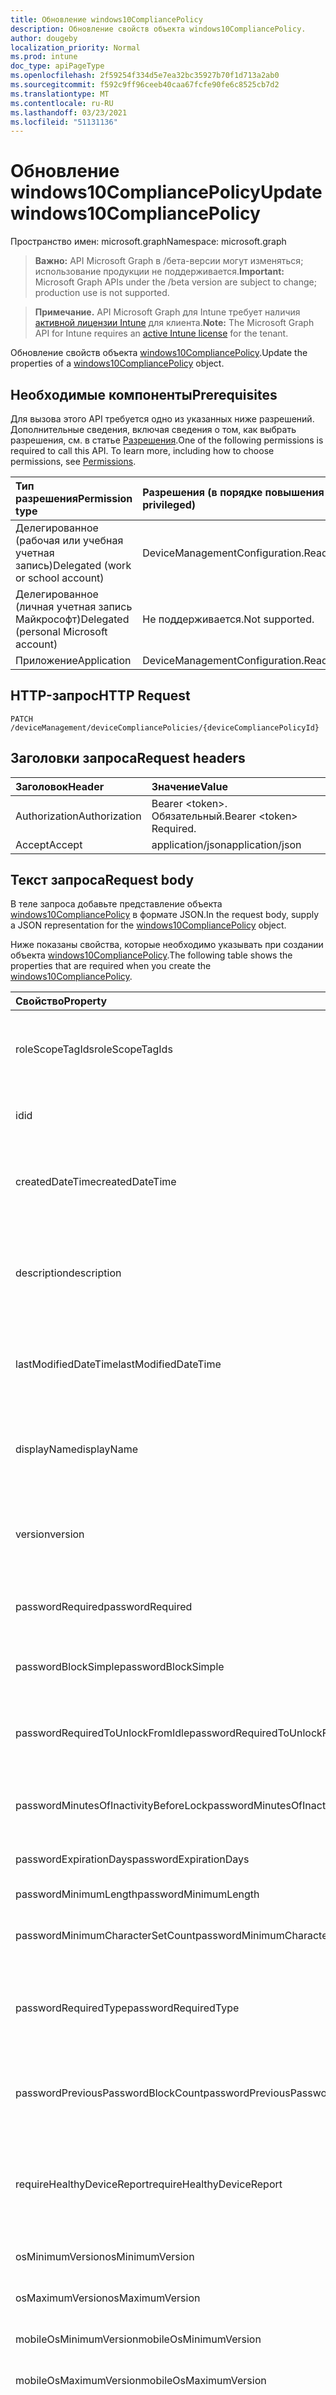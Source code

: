 ```yaml
---
title: Обновление windows10CompliancePolicy
description: Обновление свойств объекта windows10CompliancePolicy.
author: dougeby
localization_priority: Normal
ms.prod: intune
doc_type: apiPageType
ms.openlocfilehash: 2f59254f334d5e7ea32bc35927b70f1d713a2ab0
ms.sourcegitcommit: f592c9ff96ceeb40caa67fcfe90fe6c8525cb7d2
ms.translationtype: MT
ms.contentlocale: ru-RU
ms.lasthandoff: 03/23/2021
ms.locfileid: "51131136"
---
```

# <a name="update-windows10compliancepolicy"></a><span data-ttu-id="f2989-103">Обновление windows10CompliancePolicy</span><span class="sxs-lookup"><span data-stu-id="f2989-103">Update windows10CompliancePolicy</span></span>

<span data-ttu-id="f2989-104">Пространство имен: microsoft.graph</span><span class="sxs-lookup"><span data-stu-id="f2989-104">Namespace: microsoft.graph</span></span>

> <span data-ttu-id="f2989-105">**Важно:** API Microsoft Graph в /бета-версии могут изменяться; использование продукции не поддерживается.</span><span class="sxs-lookup"><span data-stu-id="f2989-105">**Important:** Microsoft Graph APIs under the /beta version are subject to change; production use is not supported.</span></span>

> <span data-ttu-id="f2989-106">**Примечание.** API Microsoft Graph для Intune требует наличия [активной лицензии Intune](https://go.microsoft.com/fwlink/?linkid=839381) для клиента.</span><span class="sxs-lookup"><span data-stu-id="f2989-106">**Note:** The Microsoft Graph API for Intune requires an [active Intune license](https://go.microsoft.com/fwlink/?linkid=839381) for the tenant.</span></span>

<span data-ttu-id="f2989-107">Обновление свойств объекта [windows10CompliancePolicy](../resources/intune-deviceconfig-windows10compliancepolicy.md).</span><span class="sxs-lookup"><span data-stu-id="f2989-107">Update the properties of a [windows10CompliancePolicy](../resources/intune-deviceconfig-windows10compliancepolicy.md) object.</span></span>

## <a name="prerequisites"></a><span data-ttu-id="f2989-108">Необходимые компоненты</span><span class="sxs-lookup"><span data-stu-id="f2989-108">Prerequisites</span></span>
<span data-ttu-id="f2989-p101">Для вызова этого API требуется одно из указанных ниже разрешений. Дополнительные сведения, включая сведения о том, как выбрать разрешения, см. в статье [Разрешения](/graph/permissions-reference).</span><span class="sxs-lookup"><span data-stu-id="f2989-p101">One of the following permissions is required to call this API. To learn more, including how to choose permissions, see [Permissions](/graph/permissions-reference).</span></span>

|<span data-ttu-id="f2989-111">Тип разрешения</span><span class="sxs-lookup"><span data-stu-id="f2989-111">Permission type</span></span>|<span data-ttu-id="f2989-112">Разрешения (в порядке повышения привилегий)</span><span class="sxs-lookup"><span data-stu-id="f2989-112">Permissions (from least to most privileged)</span></span>|
|:---|:---|
|<span data-ttu-id="f2989-113">Делегированное (рабочая или учебная учетная запись)</span><span class="sxs-lookup"><span data-stu-id="f2989-113">Delegated (work or school account)</span></span>|<span data-ttu-id="f2989-114">DeviceManagementConfiguration.ReadWrite.All</span><span class="sxs-lookup"><span data-stu-id="f2989-114">DeviceManagementConfiguration.ReadWrite.All</span></span>|
|<span data-ttu-id="f2989-115">Делегированное (личная учетная запись Майкрософт)</span><span class="sxs-lookup"><span data-stu-id="f2989-115">Delegated (personal Microsoft account)</span></span>|<span data-ttu-id="f2989-116">Не поддерживается.</span><span class="sxs-lookup"><span data-stu-id="f2989-116">Not supported.</span></span>|
|<span data-ttu-id="f2989-117">Приложение</span><span class="sxs-lookup"><span data-stu-id="f2989-117">Application</span></span>|<span data-ttu-id="f2989-118">DeviceManagementConfiguration.ReadWrite.All</span><span class="sxs-lookup"><span data-stu-id="f2989-118">DeviceManagementConfiguration.ReadWrite.All</span></span>|

## <a name="http-request"></a><span data-ttu-id="f2989-119">HTTP-запрос</span><span class="sxs-lookup"><span data-stu-id="f2989-119">HTTP Request</span></span>
<!-- {
  "blockType": "ignored"
}
-->
``` http
PATCH /deviceManagement/deviceCompliancePolicies/{deviceCompliancePolicyId}
```

## <a name="request-headers"></a><span data-ttu-id="f2989-120">Заголовки запроса</span><span class="sxs-lookup"><span data-stu-id="f2989-120">Request headers</span></span>
|<span data-ttu-id="f2989-121">Заголовок</span><span class="sxs-lookup"><span data-stu-id="f2989-121">Header</span></span>|<span data-ttu-id="f2989-122">Значение</span><span class="sxs-lookup"><span data-stu-id="f2989-122">Value</span></span>|
|:---|:---|
|<span data-ttu-id="f2989-123">Authorization</span><span class="sxs-lookup"><span data-stu-id="f2989-123">Authorization</span></span>|<span data-ttu-id="f2989-124">Bearer &lt;token&gt;. Обязательный.</span><span class="sxs-lookup"><span data-stu-id="f2989-124">Bearer &lt;token&gt; Required.</span></span>|
|<span data-ttu-id="f2989-125">Accept</span><span class="sxs-lookup"><span data-stu-id="f2989-125">Accept</span></span>|<span data-ttu-id="f2989-126">application/json</span><span class="sxs-lookup"><span data-stu-id="f2989-126">application/json</span></span>|

## <a name="request-body"></a><span data-ttu-id="f2989-127">Текст запроса</span><span class="sxs-lookup"><span data-stu-id="f2989-127">Request body</span></span>
<span data-ttu-id="f2989-128">В теле запроса добавьте представление объекта [windows10CompliancePolicy](../resources/intune-deviceconfig-windows10compliancepolicy.md) в формате JSON.</span><span class="sxs-lookup"><span data-stu-id="f2989-128">In the request body, supply a JSON representation for the [windows10CompliancePolicy](../resources/intune-deviceconfig-windows10compliancepolicy.md) object.</span></span>

<span data-ttu-id="f2989-129">Ниже показаны свойства, которые необходимо указывать при создании объекта [windows10CompliancePolicy](../resources/intune-deviceconfig-windows10compliancepolicy.md).</span><span class="sxs-lookup"><span data-stu-id="f2989-129">The following table shows the properties that are required when you create the [windows10CompliancePolicy](../resources/intune-deviceconfig-windows10compliancepolicy.md).</span></span>

|<span data-ttu-id="f2989-130">Свойство</span><span class="sxs-lookup"><span data-stu-id="f2989-130">Property</span></span>|<span data-ttu-id="f2989-131">Тип</span><span class="sxs-lookup"><span data-stu-id="f2989-131">Type</span></span>|<span data-ttu-id="f2989-132">Описание</span><span class="sxs-lookup"><span data-stu-id="f2989-132">Description</span></span>|
|:---|:---|:---|
|<span data-ttu-id="f2989-133">roleScopeTagIds</span><span class="sxs-lookup"><span data-stu-id="f2989-133">roleScopeTagIds</span></span>|<span data-ttu-id="f2989-134">Коллекция String</span><span class="sxs-lookup"><span data-stu-id="f2989-134">String collection</span></span>|<span data-ttu-id="f2989-135">Список тегов области для этого экземпляра Entity.</span><span class="sxs-lookup"><span data-stu-id="f2989-135">List of Scope Tags for this Entity instance.</span></span> <span data-ttu-id="f2989-136">Наследуется от объекта [deviceCompliancePolicy](../resources/intune-shared-devicecompliancepolicy.md).</span><span class="sxs-lookup"><span data-stu-id="f2989-136">Inherited from [deviceCompliancePolicy](../resources/intune-shared-devicecompliancepolicy.md)</span></span>|
|<span data-ttu-id="f2989-137">id</span><span class="sxs-lookup"><span data-stu-id="f2989-137">id</span></span>|<span data-ttu-id="f2989-138">Строка</span><span class="sxs-lookup"><span data-stu-id="f2989-138">String</span></span>|<span data-ttu-id="f2989-139">Ключ объекта.</span><span class="sxs-lookup"><span data-stu-id="f2989-139">Key of the entity.</span></span> <span data-ttu-id="f2989-140">Наследуется от объекта [deviceCompliancePolicy](../resources/intune-shared-devicecompliancepolicy.md).</span><span class="sxs-lookup"><span data-stu-id="f2989-140">Inherited from [deviceCompliancePolicy](../resources/intune-shared-devicecompliancepolicy.md)</span></span>|
|<span data-ttu-id="f2989-141">createdDateTime</span><span class="sxs-lookup"><span data-stu-id="f2989-141">createdDateTime</span></span>|<span data-ttu-id="f2989-142">DateTimeOffset</span><span class="sxs-lookup"><span data-stu-id="f2989-142">DateTimeOffset</span></span>|<span data-ttu-id="f2989-143">Дата и время создания объекта.</span><span class="sxs-lookup"><span data-stu-id="f2989-143">DateTime the object was created.</span></span> <span data-ttu-id="f2989-144">Наследуется от объекта [deviceCompliancePolicy](../resources/intune-shared-devicecompliancepolicy.md).</span><span class="sxs-lookup"><span data-stu-id="f2989-144">Inherited from [deviceCompliancePolicy](../resources/intune-shared-devicecompliancepolicy.md)</span></span>|
|<span data-ttu-id="f2989-145">description</span><span class="sxs-lookup"><span data-stu-id="f2989-145">description</span></span>|<span data-ttu-id="f2989-146">Строка</span><span class="sxs-lookup"><span data-stu-id="f2989-146">String</span></span>|<span data-ttu-id="f2989-147">Указанное администратором описание конфигурации устройства.</span><span class="sxs-lookup"><span data-stu-id="f2989-147">Admin provided description of the Device Configuration.</span></span> <span data-ttu-id="f2989-148">Наследуется от объекта [deviceCompliancePolicy](../resources/intune-shared-devicecompliancepolicy.md).</span><span class="sxs-lookup"><span data-stu-id="f2989-148">Inherited from [deviceCompliancePolicy](../resources/intune-shared-devicecompliancepolicy.md)</span></span>|
|<span data-ttu-id="f2989-149">lastModifiedDateTime</span><span class="sxs-lookup"><span data-stu-id="f2989-149">lastModifiedDateTime</span></span>|<span data-ttu-id="f2989-150">DateTimeOffset</span><span class="sxs-lookup"><span data-stu-id="f2989-150">DateTimeOffset</span></span>|<span data-ttu-id="f2989-151">Дата и время последнего изменения объекта.</span><span class="sxs-lookup"><span data-stu-id="f2989-151">DateTime the object was last modified.</span></span> <span data-ttu-id="f2989-152">Наследуется от объекта [deviceCompliancePolicy](../resources/intune-shared-devicecompliancepolicy.md).</span><span class="sxs-lookup"><span data-stu-id="f2989-152">Inherited from [deviceCompliancePolicy](../resources/intune-shared-devicecompliancepolicy.md)</span></span>|
|<span data-ttu-id="f2989-153">displayName</span><span class="sxs-lookup"><span data-stu-id="f2989-153">displayName</span></span>|<span data-ttu-id="f2989-154">Строка</span><span class="sxs-lookup"><span data-stu-id="f2989-154">String</span></span>|<span data-ttu-id="f2989-155">Указанное администратором имя конфигурации устройства.</span><span class="sxs-lookup"><span data-stu-id="f2989-155">Admin provided name of the device configuration.</span></span> <span data-ttu-id="f2989-156">Наследуется от объекта [deviceCompliancePolicy](../resources/intune-shared-devicecompliancepolicy.md).</span><span class="sxs-lookup"><span data-stu-id="f2989-156">Inherited from [deviceCompliancePolicy](../resources/intune-shared-devicecompliancepolicy.md)</span></span>|
|<span data-ttu-id="f2989-157">version</span><span class="sxs-lookup"><span data-stu-id="f2989-157">version</span></span>|<span data-ttu-id="f2989-158">Int32</span><span class="sxs-lookup"><span data-stu-id="f2989-158">Int32</span></span>|<span data-ttu-id="f2989-159">Версия конфигурации устройства.</span><span class="sxs-lookup"><span data-stu-id="f2989-159">Version of the device configuration.</span></span> <span data-ttu-id="f2989-160">Наследуется от объекта [deviceCompliancePolicy](../resources/intune-shared-devicecompliancepolicy.md).</span><span class="sxs-lookup"><span data-stu-id="f2989-160">Inherited from [deviceCompliancePolicy](../resources/intune-shared-devicecompliancepolicy.md)</span></span>|
|<span data-ttu-id="f2989-161">passwordRequired</span><span class="sxs-lookup"><span data-stu-id="f2989-161">passwordRequired</span></span>|<span data-ttu-id="f2989-162">Boolean</span><span class="sxs-lookup"><span data-stu-id="f2989-162">Boolean</span></span>|<span data-ttu-id="f2989-163">Указывает на то, что для разблокировки устройства с Windows требуется пароль.</span><span class="sxs-lookup"><span data-stu-id="f2989-163">Require a password to unlock Windows device.</span></span>|
|<span data-ttu-id="f2989-164">passwordBlockSimple</span><span class="sxs-lookup"><span data-stu-id="f2989-164">passwordBlockSimple</span></span>|<span data-ttu-id="f2989-165">Boolean</span><span class="sxs-lookup"><span data-stu-id="f2989-165">Boolean</span></span>|<span data-ttu-id="f2989-166">Указывает, требуется ли блокировать простой пароль.</span><span class="sxs-lookup"><span data-stu-id="f2989-166">Indicates whether or not to block simple password.</span></span>|
|<span data-ttu-id="f2989-167">passwordRequiredToUnlockFromIdle</span><span class="sxs-lookup"><span data-stu-id="f2989-167">passwordRequiredToUnlockFromIdle</span></span>|<span data-ttu-id="f2989-168">Boolean</span><span class="sxs-lookup"><span data-stu-id="f2989-168">Boolean</span></span>|<span data-ttu-id="f2989-169">Указывает на то, что для разблокировки неактивного устройства требуется указывать пароль.</span><span class="sxs-lookup"><span data-stu-id="f2989-169">Require a password to unlock an idle device.</span></span>|
|<span data-ttu-id="f2989-170">passwordMinutesOfInactivityBeforeLock</span><span class="sxs-lookup"><span data-stu-id="f2989-170">passwordMinutesOfInactivityBeforeLock</span></span>|<span data-ttu-id="f2989-171">Int32</span><span class="sxs-lookup"><span data-stu-id="f2989-171">Int32</span></span>|<span data-ttu-id="f2989-172">Период бездействия (в минутах), по истечении которого будет запрашиваться ввод пароля.</span><span class="sxs-lookup"><span data-stu-id="f2989-172">Minutes of inactivity before a password is required.</span></span>|
|<span data-ttu-id="f2989-173">passwordExpirationDays</span><span class="sxs-lookup"><span data-stu-id="f2989-173">passwordExpirationDays</span></span>|<span data-ttu-id="f2989-174">Int32</span><span class="sxs-lookup"><span data-stu-id="f2989-174">Int32</span></span>|<span data-ttu-id="f2989-175">Срок действия пароля (в днях).</span><span class="sxs-lookup"><span data-stu-id="f2989-175">The password expiration in days.</span></span>|
|<span data-ttu-id="f2989-176">passwordMinimumLength</span><span class="sxs-lookup"><span data-stu-id="f2989-176">passwordMinimumLength</span></span>|<span data-ttu-id="f2989-177">Int32</span><span class="sxs-lookup"><span data-stu-id="f2989-177">Int32</span></span>|<span data-ttu-id="f2989-178">Минимальная длина пароля.</span><span class="sxs-lookup"><span data-stu-id="f2989-178">The minimum password length.</span></span>|
|<span data-ttu-id="f2989-179">passwordMinimumCharacterSetCount</span><span class="sxs-lookup"><span data-stu-id="f2989-179">passwordMinimumCharacterSetCount</span></span>|<span data-ttu-id="f2989-180">Int32</span><span class="sxs-lookup"><span data-stu-id="f2989-180">Int32</span></span>|<span data-ttu-id="f2989-181">Количество наборов символов, которые требуются для пароля.</span><span class="sxs-lookup"><span data-stu-id="f2989-181">The number of character sets required in the password.</span></span>|
|<span data-ttu-id="f2989-182">passwordRequiredType</span><span class="sxs-lookup"><span data-stu-id="f2989-182">passwordRequiredType</span></span>|[<span data-ttu-id="f2989-183">requiredPasswordType</span><span class="sxs-lookup"><span data-stu-id="f2989-183">requiredPasswordType</span></span>](../resources/intune-deviceconfig-requiredpasswordtype.md)|<span data-ttu-id="f2989-184">Требуемый тип пароля.</span><span class="sxs-lookup"><span data-stu-id="f2989-184">The required password type.</span></span> <span data-ttu-id="f2989-185">Возможные значения: `deviceDefault`, `alphanumeric`, `numeric`.</span><span class="sxs-lookup"><span data-stu-id="f2989-185">Possible values are: `deviceDefault`, `alphanumeric`, `numeric`.</span></span>|
|<span data-ttu-id="f2989-186">passwordPreviousPasswordBlockCount</span><span class="sxs-lookup"><span data-stu-id="f2989-186">passwordPreviousPasswordBlockCount</span></span>|<span data-ttu-id="f2989-187">Int32</span><span class="sxs-lookup"><span data-stu-id="f2989-187">Int32</span></span>|<span data-ttu-id="f2989-188">Количество предыдущих паролей, повторное использование которых требуется запретить.</span><span class="sxs-lookup"><span data-stu-id="f2989-188">The number of previous passwords to prevent re-use of.</span></span>|
|<span data-ttu-id="f2989-189">requireHealthyDeviceReport</span><span class="sxs-lookup"><span data-stu-id="f2989-189">requireHealthyDeviceReport</span></span>|<span data-ttu-id="f2989-190">Boolean</span><span class="sxs-lookup"><span data-stu-id="f2989-190">Boolean</span></span>|<span data-ttu-id="f2989-191">Указывает на то, что служба подтверждения работоспособности устройства Windows должна сообщать о работоспособности.</span><span class="sxs-lookup"><span data-stu-id="f2989-191">Require devices to be reported as healthy by Windows Device Health Attestation.</span></span>|
|<span data-ttu-id="f2989-192">osMinimumVersion</span><span class="sxs-lookup"><span data-stu-id="f2989-192">osMinimumVersion</span></span>|<span data-ttu-id="f2989-193">String</span><span class="sxs-lookup"><span data-stu-id="f2989-193">String</span></span>|<span data-ttu-id="f2989-194">Минимальная версия Windows 10.</span><span class="sxs-lookup"><span data-stu-id="f2989-194">Minimum Windows 10 version.</span></span>|
|<span data-ttu-id="f2989-195">osMaximumVersion</span><span class="sxs-lookup"><span data-stu-id="f2989-195">osMaximumVersion</span></span>|<span data-ttu-id="f2989-196">String</span><span class="sxs-lookup"><span data-stu-id="f2989-196">String</span></span>|<span data-ttu-id="f2989-197">Максимальная версия Windows 10.</span><span class="sxs-lookup"><span data-stu-id="f2989-197">Maximum Windows 10 version.</span></span>|
|<span data-ttu-id="f2989-198">mobileOsMinimumVersion</span><span class="sxs-lookup"><span data-stu-id="f2989-198">mobileOsMinimumVersion</span></span>|<span data-ttu-id="f2989-199">String</span><span class="sxs-lookup"><span data-stu-id="f2989-199">String</span></span>|<span data-ttu-id="f2989-200">Минимальная версия Windows Phone.</span><span class="sxs-lookup"><span data-stu-id="f2989-200">Minimum Windows Phone version.</span></span>|
|<span data-ttu-id="f2989-201">mobileOsMaximumVersion</span><span class="sxs-lookup"><span data-stu-id="f2989-201">mobileOsMaximumVersion</span></span>|<span data-ttu-id="f2989-202">String</span><span class="sxs-lookup"><span data-stu-id="f2989-202">String</span></span>|<span data-ttu-id="f2989-203">Максимальная версия Windows Phone.</span><span class="sxs-lookup"><span data-stu-id="f2989-203">Maximum Windows Phone version.</span></span>|
|<span data-ttu-id="f2989-204">earlyLaunchAntiMalwareDriverEnabled</span><span class="sxs-lookup"><span data-stu-id="f2989-204">earlyLaunchAntiMalwareDriverEnabled</span></span>|<span data-ttu-id="f2989-205">Boolean</span><span class="sxs-lookup"><span data-stu-id="f2989-205">Boolean</span></span>|<span data-ttu-id="f2989-206">Указывает на то, что служба подтверждения работоспособности устройства Windows должна сообщать о работоспособности (драйвер раннего запуска антивредоносной программы включен).</span><span class="sxs-lookup"><span data-stu-id="f2989-206">Require devices to be reported as healthy by Windows Device Health Attestation - early launch antimalware driver is enabled.</span></span>|
|<span data-ttu-id="f2989-207">bitLockerEnabled</span><span class="sxs-lookup"><span data-stu-id="f2989-207">bitLockerEnabled</span></span>|<span data-ttu-id="f2989-208">Boolean</span><span class="sxs-lookup"><span data-stu-id="f2989-208">Boolean</span></span>|<span data-ttu-id="f2989-209">Указывает на то, что служба подтверждения работоспособности устройства Windows должна сообщать о работоспособности (средство BitLocker включено).</span><span class="sxs-lookup"><span data-stu-id="f2989-209">Require devices to be reported healthy by Windows Device Health Attestation - bit locker is enabled</span></span>|
|<span data-ttu-id="f2989-210">secureBootEnabled</span><span class="sxs-lookup"><span data-stu-id="f2989-210">secureBootEnabled</span></span>|<span data-ttu-id="f2989-211">Boolean</span><span class="sxs-lookup"><span data-stu-id="f2989-211">Boolean</span></span>|<span data-ttu-id="f2989-212">Указывает на то, что служба подтверждения работоспособности устройства Windows должна сообщать о работоспособности (безопасная загрузка включена).</span><span class="sxs-lookup"><span data-stu-id="f2989-212">Require devices to be reported as healthy by Windows Device Health Attestation - secure boot is enabled.</span></span>|
|<span data-ttu-id="f2989-213">codeIntegrityEnabled</span><span class="sxs-lookup"><span data-stu-id="f2989-213">codeIntegrityEnabled</span></span>|<span data-ttu-id="f2989-214">Boolean</span><span class="sxs-lookup"><span data-stu-id="f2989-214">Boolean</span></span>|<span data-ttu-id="f2989-215">Указывает на то, что служба подтверждения работоспособности устройства Windows должна сообщать о работоспособности.</span><span class="sxs-lookup"><span data-stu-id="f2989-215">Require devices to be reported as healthy by Windows Device Health Attestation.</span></span>|
|<span data-ttu-id="f2989-216">storageRequireEncryption</span><span class="sxs-lookup"><span data-stu-id="f2989-216">storageRequireEncryption</span></span>|<span data-ttu-id="f2989-217">Boolean</span><span class="sxs-lookup"><span data-stu-id="f2989-217">Boolean</span></span>|<span data-ttu-id="f2989-218">Указывает, обязательно ли шифрование данных на устройствах с Windows.</span><span class="sxs-lookup"><span data-stu-id="f2989-218">Require encryption on windows devices.</span></span>|
|<span data-ttu-id="f2989-219">activeFirewallRequired</span><span class="sxs-lookup"><span data-stu-id="f2989-219">activeFirewallRequired</span></span>|<span data-ttu-id="f2989-220">Boolean</span><span class="sxs-lookup"><span data-stu-id="f2989-220">Boolean</span></span>|<span data-ttu-id="f2989-221">Требуется активное брандмауэр на устройствах Windows.</span><span class="sxs-lookup"><span data-stu-id="f2989-221">Require active firewall on Windows devices.</span></span>|
|<span data-ttu-id="f2989-222">defenderEnabled</span><span class="sxs-lookup"><span data-stu-id="f2989-222">defenderEnabled</span></span>|<span data-ttu-id="f2989-223">Boolean</span><span class="sxs-lookup"><span data-stu-id="f2989-223">Boolean</span></span>|<span data-ttu-id="f2989-224">Требуется Защитник Windows антивирусных программ на устройствах Windows.</span><span class="sxs-lookup"><span data-stu-id="f2989-224">Require Windows Defender Antimalware on Windows devices.</span></span>|
|<span data-ttu-id="f2989-225">defenderVersion</span><span class="sxs-lookup"><span data-stu-id="f2989-225">defenderVersion</span></span>|<span data-ttu-id="f2989-226">Строка</span><span class="sxs-lookup"><span data-stu-id="f2989-226">String</span></span>|<span data-ttu-id="f2989-227">Требуется Защитник Windows минимальной версии antimalware на устройствах Windows.</span><span class="sxs-lookup"><span data-stu-id="f2989-227">Require Windows Defender Antimalware minimum version on Windows devices.</span></span>|
|<span data-ttu-id="f2989-228">signatureOutOfDate</span><span class="sxs-lookup"><span data-stu-id="f2989-228">signatureOutOfDate</span></span>|<span data-ttu-id="f2989-229">Boolean</span><span class="sxs-lookup"><span data-stu-id="f2989-229">Boolean</span></span>|<span data-ttu-id="f2989-230">Требуется Защитник Windows подписи для антивирусных программ, чтобы быть в курсе на устройствах Windows.</span><span class="sxs-lookup"><span data-stu-id="f2989-230">Require Windows Defender Antimalware Signature to be up to date on Windows devices.</span></span>|
|<span data-ttu-id="f2989-231">rtpEnabled</span><span class="sxs-lookup"><span data-stu-id="f2989-231">rtpEnabled</span></span>|<span data-ttu-id="f2989-232">Boolean</span><span class="sxs-lookup"><span data-stu-id="f2989-232">Boolean</span></span>|<span data-ttu-id="f2989-233">Требуется Защитник Windows защиты Real-Time на устройствах Windows.</span><span class="sxs-lookup"><span data-stu-id="f2989-233">Require Windows Defender Antimalware Real-Time Protection on Windows devices.</span></span>|
|<span data-ttu-id="f2989-234">antivirusRequired</span><span class="sxs-lookup"><span data-stu-id="f2989-234">antivirusRequired</span></span>|<span data-ttu-id="f2989-235">Boolean</span><span class="sxs-lookup"><span data-stu-id="f2989-235">Boolean</span></span>|<span data-ttu-id="f2989-236">Требуется, чтобы любое антивирусное решение, зарегистрированное в Центре декурсии Windows, было в центре мониторинга (например, Symantec, Защитник Windows).</span><span class="sxs-lookup"><span data-stu-id="f2989-236">Require any Antivirus solution registered with Windows Decurity Center to be on and monitoring (e.g. Symantec, Windows Defender).</span></span>|
|<span data-ttu-id="f2989-237">antiSpywareRequired</span><span class="sxs-lookup"><span data-stu-id="f2989-237">antiSpywareRequired</span></span>|<span data-ttu-id="f2989-238">Boolean</span><span class="sxs-lookup"><span data-stu-id="f2989-238">Boolean</span></span>|<span data-ttu-id="f2989-239">Требуется, чтобы любое решение AntiSpyware, зарегистрированное в Центре декурсии Windows, было в центре мониторинга и мониторинга (например, Symantec, Защитник Windows).</span><span class="sxs-lookup"><span data-stu-id="f2989-239">Require any AntiSpyware solution registered with Windows Decurity Center to be on and monitoring (e.g. Symantec, Windows Defender).</span></span>|
|<span data-ttu-id="f2989-240">validOperatingSystemBuildRanges</span><span class="sxs-lookup"><span data-stu-id="f2989-240">validOperatingSystemBuildRanges</span></span>|<span data-ttu-id="f2989-241">[коллекция operatingSystemVersionRange](../resources/intune-deviceconfig-operatingsystemversionrange.md)</span><span class="sxs-lookup"><span data-stu-id="f2989-241">[operatingSystemVersionRange](../resources/intune-deviceconfig-operatingsystemversionrange.md) collection</span></span>|<span data-ttu-id="f2989-242">Допустимые диапазоны сборки операционной системы на устройствах Windows.</span><span class="sxs-lookup"><span data-stu-id="f2989-242">The valid operating system build ranges on Windows devices.</span></span> <span data-ttu-id="f2989-243">Эта коллекция может содержать не более 10 000 элементов.</span><span class="sxs-lookup"><span data-stu-id="f2989-243">This collection can contain a maximum of 10000 elements.</span></span>|
|<span data-ttu-id="f2989-244">deviceThreatProtectionEnabled</span><span class="sxs-lookup"><span data-stu-id="f2989-244">deviceThreatProtectionEnabled</span></span>|<span data-ttu-id="f2989-245">Boolean</span><span class="sxs-lookup"><span data-stu-id="f2989-245">Boolean</span></span>|<span data-ttu-id="f2989-246">Указывает, что защита от угроз для устройств должна быть включена.</span><span class="sxs-lookup"><span data-stu-id="f2989-246">Require that devices have enabled device threat protection.</span></span>|
|<span data-ttu-id="f2989-247">deviceThreatProtectionRequiredSecurityLevel</span><span class="sxs-lookup"><span data-stu-id="f2989-247">deviceThreatProtectionRequiredSecurityLevel</span></span>|[<span data-ttu-id="f2989-248">deviceThreatProtectionLevel</span><span class="sxs-lookup"><span data-stu-id="f2989-248">deviceThreatProtectionLevel</span></span>](../resources/intune-deviceconfig-devicethreatprotectionlevel.md)|<span data-ttu-id="f2989-249">Требуется минимальный уровень риска для защиты от угроз устройства, чтобы сообщить о несоблюдении.</span><span class="sxs-lookup"><span data-stu-id="f2989-249">Require Device Threat Protection minimum risk level to report noncompliance.</span></span> <span data-ttu-id="f2989-250">Возможные значения: `unavailable`, `secured`, `low`, `medium`, `high`, `notSet`.</span><span class="sxs-lookup"><span data-stu-id="f2989-250">Possible values are: `unavailable`, `secured`, `low`, `medium`, `high`, `notSet`.</span></span>|
|<span data-ttu-id="f2989-251">configurationManagerComplianceRequired</span><span class="sxs-lookup"><span data-stu-id="f2989-251">configurationManagerComplianceRequired</span></span>|<span data-ttu-id="f2989-252">Boolean</span><span class="sxs-lookup"><span data-stu-id="f2989-252">Boolean</span></span>|<span data-ttu-id="f2989-253">Необходимо учитывать состояние соответствия ТРЕБОВАНИЯМ SCCM для состояния соответствия intune.</span><span class="sxs-lookup"><span data-stu-id="f2989-253">Require to consider SCCM Compliance state into consideration for Intune Compliance State.</span></span>|
|<span data-ttu-id="f2989-254">tpmRequired</span><span class="sxs-lookup"><span data-stu-id="f2989-254">tpmRequired</span></span>|<span data-ttu-id="f2989-255">Boolean</span><span class="sxs-lookup"><span data-stu-id="f2989-255">Boolean</span></span>|<span data-ttu-id="f2989-256">Требуется присутствовать доверенный модуль платформы (TPM).</span><span class="sxs-lookup"><span data-stu-id="f2989-256">Require Trusted Platform Module(TPM) to be present.</span></span>|
|<span data-ttu-id="f2989-257">deviceCompliancePolicyScript</span><span class="sxs-lookup"><span data-stu-id="f2989-257">deviceCompliancePolicyScript</span></span>|[<span data-ttu-id="f2989-258">deviceCompliancePolicyScript</span><span class="sxs-lookup"><span data-stu-id="f2989-258">deviceCompliancePolicyScript</span></span>](../resources/intune-deviceconfig-devicecompliancepolicyscript.md)|<span data-ttu-id="f2989-259">Пока не задокументировано.</span><span class="sxs-lookup"><span data-stu-id="f2989-259">Not yet documented</span></span>|



## <a name="response"></a><span data-ttu-id="f2989-260">Отклик</span><span class="sxs-lookup"><span data-stu-id="f2989-260">Response</span></span>
<span data-ttu-id="f2989-261">В случае успешного выполнения этот метод возвращает код ответа `200 OK` и обновленный объект [windows10CompliancePolicy](../resources/intune-deviceconfig-windows10compliancepolicy.md) в теле ответа.</span><span class="sxs-lookup"><span data-stu-id="f2989-261">If successful, this method returns a `200 OK` response code and an updated [windows10CompliancePolicy](../resources/intune-deviceconfig-windows10compliancepolicy.md) object in the response body.</span></span>

## <a name="example"></a><span data-ttu-id="f2989-262">Пример</span><span class="sxs-lookup"><span data-stu-id="f2989-262">Example</span></span>

### <a name="request"></a><span data-ttu-id="f2989-263">Запрос</span><span class="sxs-lookup"><span data-stu-id="f2989-263">Request</span></span>
<span data-ttu-id="f2989-264">Ниже приведен пример запроса.</span><span class="sxs-lookup"><span data-stu-id="f2989-264">Here is an example of the request.</span></span>
``` http
PATCH https://graph.microsoft.com/beta/deviceManagement/deviceCompliancePolicies/{deviceCompliancePolicyId}
Content-type: application/json
Content-length: 1911

{
  "@odata.type": "#microsoft.graph.windows10CompliancePolicy",
  "roleScopeTagIds": [
    "Role Scope Tag Ids value"
  ],
  "description": "Description value",
  "displayName": "Display Name value",
  "version": 7,
  "passwordRequired": true,
  "passwordBlockSimple": true,
  "passwordRequiredToUnlockFromIdle": true,
  "passwordMinutesOfInactivityBeforeLock": 5,
  "passwordExpirationDays": 6,
  "passwordMinimumLength": 5,
  "passwordMinimumCharacterSetCount": 0,
  "passwordRequiredType": "alphanumeric",
  "passwordPreviousPasswordBlockCount": 2,
  "requireHealthyDeviceReport": true,
  "osMinimumVersion": "Os Minimum Version value",
  "osMaximumVersion": "Os Maximum Version value",
  "mobileOsMinimumVersion": "Mobile Os Minimum Version value",
  "mobileOsMaximumVersion": "Mobile Os Maximum Version value",
  "earlyLaunchAntiMalwareDriverEnabled": true,
  "bitLockerEnabled": true,
  "secureBootEnabled": true,
  "codeIntegrityEnabled": true,
  "storageRequireEncryption": true,
  "activeFirewallRequired": true,
  "defenderEnabled": true,
  "defenderVersion": "Defender Version value",
  "signatureOutOfDate": true,
  "rtpEnabled": true,
  "antivirusRequired": true,
  "antiSpywareRequired": true,
  "validOperatingSystemBuildRanges": [
    {
      "@odata.type": "microsoft.graph.operatingSystemVersionRange",
      "description": "Description value",
      "lowestVersion": "Lowest Version value",
      "highestVersion": "Highest Version value"
    }
  ],
  "deviceThreatProtectionEnabled": true,
  "deviceThreatProtectionRequiredSecurityLevel": "secured",
  "configurationManagerComplianceRequired": true,
  "tpmRequired": true,
  "deviceCompliancePolicyScript": {
    "@odata.type": "microsoft.graph.deviceCompliancePolicyScript",
    "deviceComplianceScriptId": "Device Compliance Script Id value",
    "rulesContent": "cnVsZXNDb250ZW50"
  }
}
```

### <a name="response"></a><span data-ttu-id="f2989-265">Отклик</span><span class="sxs-lookup"><span data-stu-id="f2989-265">Response</span></span>
<span data-ttu-id="f2989-p112">Ниже приведен пример отклика. Примечание. Объект отклика, показанный здесь, может быть усечен для краткости. При фактическом вызове будут возвращены все свойства.</span><span class="sxs-lookup"><span data-stu-id="f2989-p112">Here is an example of the response. Note: The response object shown here may be truncated for brevity. All of the properties will be returned from an actual call.</span></span>
``` http
HTTP/1.1 200 OK
Content-Type: application/json
Content-Length: 2083

{
  "@odata.type": "#microsoft.graph.windows10CompliancePolicy",
  "roleScopeTagIds": [
    "Role Scope Tag Ids value"
  ],
  "id": "2919ae62-ae62-2919-62ae-192962ae1929",
  "createdDateTime": "2017-01-01T00:02:43.5775965-08:00",
  "description": "Description value",
  "lastModifiedDateTime": "2017-01-01T00:00:35.1329464-08:00",
  "displayName": "Display Name value",
  "version": 7,
  "passwordRequired": true,
  "passwordBlockSimple": true,
  "passwordRequiredToUnlockFromIdle": true,
  "passwordMinutesOfInactivityBeforeLock": 5,
  "passwordExpirationDays": 6,
  "passwordMinimumLength": 5,
  "passwordMinimumCharacterSetCount": 0,
  "passwordRequiredType": "alphanumeric",
  "passwordPreviousPasswordBlockCount": 2,
  "requireHealthyDeviceReport": true,
  "osMinimumVersion": "Os Minimum Version value",
  "osMaximumVersion": "Os Maximum Version value",
  "mobileOsMinimumVersion": "Mobile Os Minimum Version value",
  "mobileOsMaximumVersion": "Mobile Os Maximum Version value",
  "earlyLaunchAntiMalwareDriverEnabled": true,
  "bitLockerEnabled": true,
  "secureBootEnabled": true,
  "codeIntegrityEnabled": true,
  "storageRequireEncryption": true,
  "activeFirewallRequired": true,
  "defenderEnabled": true,
  "defenderVersion": "Defender Version value",
  "signatureOutOfDate": true,
  "rtpEnabled": true,
  "antivirusRequired": true,
  "antiSpywareRequired": true,
  "validOperatingSystemBuildRanges": [
    {
      "@odata.type": "microsoft.graph.operatingSystemVersionRange",
      "description": "Description value",
      "lowestVersion": "Lowest Version value",
      "highestVersion": "Highest Version value"
    }
  ],
  "deviceThreatProtectionEnabled": true,
  "deviceThreatProtectionRequiredSecurityLevel": "secured",
  "configurationManagerComplianceRequired": true,
  "tpmRequired": true,
  "deviceCompliancePolicyScript": {
    "@odata.type": "microsoft.graph.deviceCompliancePolicyScript",
    "deviceComplianceScriptId": "Device Compliance Script Id value",
    "rulesContent": "cnVsZXNDb250ZW50"
  }
}
```





